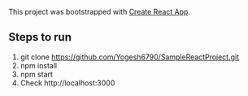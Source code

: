 This project was bootstrapped with [Create React App](https://github.com/facebook/create-react-app).

## Steps to run
1. git clone https://github.com/Yogesh6790/SampleReactProject.git
2. npm install
3. npm start
4. Check http://localhost:3000
